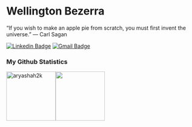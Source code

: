 # Wellington Bezerra


“If you wish to make an apple pie from scratch, you must first invent the universe.” ― Carl Sagan


[![Linkedin Badge](https://img.shields.io/badge/-Wellington%20Bezerra-6633cc?style=flat-square&logo=Linkedin&logoColor=white&link=https://www.linkedin.com/in/wellington-bezerra-005139165/)](https://www.linkedin.com/in/wellington-bezerra-005139165/) 
[![Gmail Badge](https://img.shields.io/badge/-wellingtonsouza2504@gmail.com-6633cc?style=flat-square&logo=Gmail&logoColor=white&link=mailto:wellingtonsouza2504@gmail.com)](mailto:wellingtonsouza2504@gmail.com)


### My Github Statistics

<p align="start">
<img align="" height='130px' src="https://github-readme-stats.vercel.app/api?username=wellingtonsb&hide_title=true&show_icons=true&theme=gotham&include_all_commits=true" alt="aryashah2k" /><img align="" height='130px' src="https://github-readme-stats.vercel.app/api/top-langs/?username=wellingtonsb&hide_title=false&layout=compact&theme=gotham&count_private=true" />
</p>
<br>

<!--### My Heroku Statistics
![](https://activity-graph.herokuapp.com/graph?username=WellingtonBezerra&theme=react-dark&area=true)--!>
